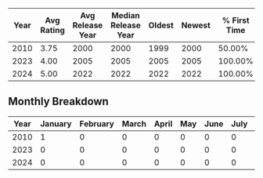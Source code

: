 | Year | Avg Rating | Avg Release Year | Median Release Year | Oldest | Newest | % First Time | Total Movies |
|------|------------|------------------|---------------------|--------|--------|--------------|--------------|
| 2010 | 3.75 | 2000 | 2000 | 1999 | 2000 | 50.00% | 2 |
| 2023 | 4.00 | 2005 | 2005 | 2005 | 2005 | 100.00% | 1 |
| 2024 | 5.00 | 2022 | 2022 | 2022 | 2022 | 100.00% | 1 |

## Monthly Breakdown
| Year | January | February | March | April | May | June | July | August | September | October | November | December |
|------|---------|----------|-------|-------|-----|------|------|--------|-----------|---------|----------|----------|
| 2010 | 1 | 0 | 0 | 0 | 0 | 0 | 0 | 0 | 0 | 1 | 0 | 0 |
| 2023 | 0 | 0 | 0 | 0 | 0 | 0 | 0 | 0 | 0 | 1 | 0 | 0 |
| 2024 | 0 | 0 | 0 | 0 | 0 | 0 | 0 | 0 | 0 | 1 | 0 | 0 |
